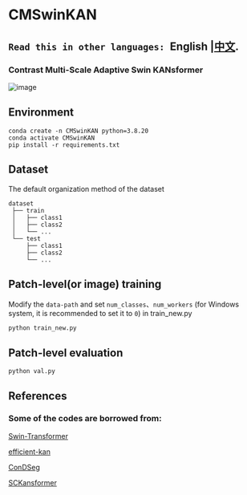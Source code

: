 CMSwinKAN
=========
**``Read this in other languages: ``English |[中文](README_zh.md).**
--------
### Contrast Multi-Scale Adaptive Swin KANsformer
![image](https://github.com/user-attachments/assets/e374c837-91f7-4d56-9799-2116da9523e7)

## Environment

    conda create -n CMSwinKAN python=3.8.20
    conda activate CMSwinKAN
    pip install -r requirements.txt

## Dataset
The default organization method of the dataset<br>

    dataset  
     ├── train
     │   ├── class1 
     │   ├── class2  
     │   └── ... 
     └── test
         ├── class1
         ├── class2
         └── ...
## Patch-level(or image) training
Modify the `data-path` and set `num_classes`、`num_workers` (for Windows system, it is recommended to set it to `0`) in train_new.py<br>

    python train_new.py

## Patch-level evaluation

    python val.py
  
## References
### Some of the codes are borrowed from:

[Swin-Transformer](https://github.com/microsoft/Swin-Transformer)

[efficient-kan](https://github.com/Blealtan/efficient-kan)

[ConDSeg](https://github.com/Mengqi-Lei/ConDSeg)

[SCKansformer](https://github.com/JustlfC03/SCKansformer)
